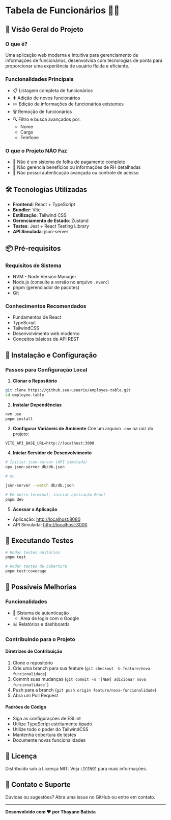 # Tabela de Funcionários 👥💼

## 🌟 Visão Geral do Projeto

### O que é?
Uma aplicação web moderna e intuitiva para gerenciamento de informações de funcionários, desenvolvida com tecnologias de ponta para proporcionar uma experiência de usuário fluida e eficiente.

### Funcionalidades Principais
- 📋 Listagem completa de funcionários
- ➕ Adição de novos funcionários
- ✏️ Edição de informações de funcionários existentes
- 🗑️ Remoção de funcionários
- 🔍 Filtro e busca avançados por:
  - Nome
  - Cargo
  - Telefone

### O que o Projeto NÃO Faz
- 🚫 Não é um sistema de folha de pagamento completo
- 🚫 Não gerencia benefícios ou informações de RH detalhadas
- 🚫 Não possui autenticação avançada ou controle de acesso

## 🛠️ Tecnologias Utilizadas
- **Frontend**: React + TypeScript
- **Bundler**: Vite
- **Estilização**: Tailwind CSS
- **Gerenciamento de Estado**: Zustand
- **Testes**: Jest + React Testing Library
- **API Simulada**: json-server

## 📦 Pré-requisitos

### Requisitos de Sistema
- NVM - Node Version Manager
- Node.js (consulte a versão no arquivo `.nvmrc`)
- pnpm (gerenciador de pacotes)
- Git

### Conhecimentos Recomendados
- Fundamentos de React
- TypeScript
- TailwindCSS
- Desenvolvimento web moderno
- Conceitos básicos de API REST

## 🚀 Instalação e Configuração

### Passos para Configuração Local

1. **Clonar o Repositório**
```bash
git clone https://github.seu-usuario/employee-table.git
cd employee-table
```

2. **Instalar Dependências**
```bash
nvm use
pnpm install
```

3. **Configurar Variáveis de Ambiente**
Crie um arquivo `.env` na raiz do projeto:
```
VITE_API_BASE_URL=http://localhost:3000
```

4. **Iniciar Servidor de Desenvolvimento**
```bash
# Iniciar json-server (API simulada)
npx json-server db/db.json

# ou

json-server --watch db/db.json

# Em outro terminal, iniciar aplicação React
pnpm dev
```

5. **Acessar a Aplicação**
- Aplicação: [http://localhost:8080](http://localhost:8080)
- API Simulada: [http://localhost:3000](http://localhost:3000)

## 🧪 Executando Testes

```bash
# Rodar testes unitários
pnpm test

# Rodar testes de cobertura
pnpm test:coverage
```

## 🔧 Possíveis Melhorias

### Funcionalidades 
- 🔐 Sistema de autenticação
  - Area de login com o Google
- 📊 Relatórios e dashboards

### Contribuindo para o Projeto

#### Diretrizes de Contribuição
1. Clone o repositório
2. Crie uma branch para sua feature (`git checkout -b feature/nova-funcionalidade`)
3. Commit suas mudanças (`git commit -m '[NEW] adicionar nova funcionalidade'`)
4. Push para a branch (`git push origin feature/nova-funcionalidade`)
5. Abra um Pull Request

#### Padrões de Código
- Siga as configurações de ESLint
- Utilize TypeScript estritamente tipado
- Utilize todo o poder do TailwindCSS
- Mantenha cobertura de testes
- Documente novas funcionalidades

## 📄 Licença
Distribuído sob a Licença MIT. Veja `LICENSE` para mais informações.

## 🤝 Contato e Suporte

Dúvidas ou sugestões? Abra uma issue no GitHub ou entre em contato.

---

**Desenvolvido com ❤️ por Thayane Batista**

